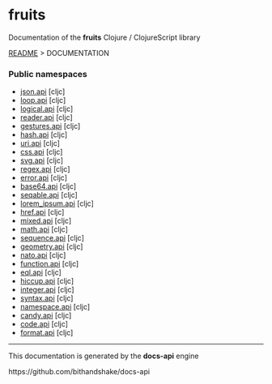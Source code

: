 
# <strong>fruits</strong>
<p>Documentation of the <strong>fruits</strong> Clojure / ClojureScript library</p>

[README](../README.md) > DOCUMENTATION

### Public namespaces
* [json.api](cljc/json/API.md) [cljc]
* [loop.api](cljc/loop/API.md) [cljc]
* [logical.api](cljc/logical/API.md) [cljc]
* [reader.api](cljc/reader/API.md) [cljc]
* [gestures.api](cljc/gestures/API.md) [cljc]
* [hash.api](cljc/hash/API.md) [cljc]
* [uri.api](cljc/uri/API.md) [cljc]
* [css.api](cljc/css/API.md) [cljc]
* [svg.api](cljc/svg/API.md) [cljc]
* [regex.api](cljc/regex/API.md) [cljc]
* [error.api](cljc/error/API.md) [cljc]
* [base64.api](cljc/base64/API.md) [cljc]
* [seqable.api](cljc/seqable/API.md) [cljc]
* [lorem_ipsum.api](cljc/lorem_ipsum/API.md) [cljc]
* [href.api](cljc/href/API.md) [cljc]
* [mixed.api](cljc/mixed/API.md) [cljc]
* [math.api](cljc/math/API.md) [cljc]
* [sequence.api](cljc/sequence/API.md) [cljc]
* [geometry.api](cljc/geometry/API.md) [cljc]
* [nato.api](cljc/nato/API.md) [cljc]
* [function.api](cljc/function/API.md) [cljc]
* [eql.api](cljc/eql/API.md) [cljc]
* [hiccup.api](cljc/hiccup/API.md) [cljc]
* [integer.api](cljc/integer/API.md) [cljc]
* [syntax.api](cljc/syntax/API.md) [cljc]
* [namespace.api](cljc/namespace/API.md) [cljc]
* [candy.api](cljc/candy/API.md) [cljc]
* [code.api](cljc/code/API.md) [cljc]
* [format.api](cljc/format/API.md) [cljc]

---

<p>This documentation is generated by the <strong>docs-api</strong> engine</p>
https://github.com/bithandshake/docs-api
